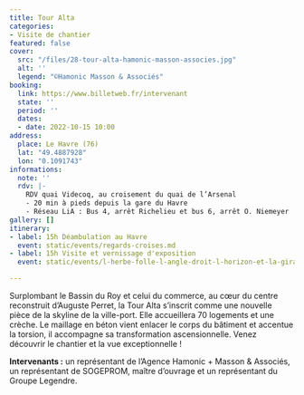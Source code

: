 ```yaml
---
title: Tour Alta
categories:
- Visite de chantier
featured: false
cover:
  src: "/files/28-tour-alta-hamonic-masson-associes.jpg"
  alt: ''
  legend: "©Hamonic Masson & Associés"
booking:
  link: https://www.billetweb.fr/intervenant
  state: ''
  period: ''
  dates:
  - date: 2022-10-15 10:00
address:
  place: Le Havre (76)
  lat: "49.4887928"
  lon: "0.1091743"
informations:
  note: ''
  rdv: |-
    RDV quai Videcoq, au croisement du quai de l’Arsenal
    - 20 min à pieds depuis la gare du Havre
    - Réseau LiA : Bus 4, arrêt Richelieu et bus 6, arrêt O. Niemeyer
gallery: []
itinerary:
- label: 15h Déambulation au Havre
  event: static/events/regards-croises.md
- label: 15h Visite et vernissage d'exposition
  event: static/events/l-herbe-folle-l-angle-droit-l-horizon-et-la-girafe.md

---
```

Surplombant le Bassin du Roy et celui du commerce, au cœur du centre reconstruit d’Auguste Perret, la Tour Alta s’inscrit comme une nouvelle pièce de la skyline de la ville-port. Elle accueillera 70 logements et une crèche. Le maillage en béton vient enlacer le corps du bâtiment et accentue la torsion, il accompagne sa transformation ascensionnelle. Venez découvrir le chantier et la vue exceptionnelle !

**Intervenants :** un représentant de l’Agence Hamonic + Masson & Associés, un représentant de SOGEPROM, maître d’ouvrage et un représentant du Groupe Legendre.